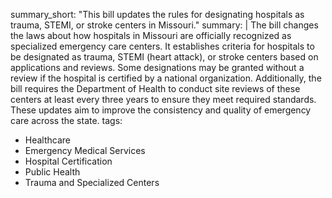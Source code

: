 summary_short: "This bill updates the rules for designating hospitals as trauma, STEMI, or stroke centers in Missouri."
summary: |
  The bill changes the laws about how hospitals in Missouri are officially recognized as specialized emergency care centers. It establishes criteria for hospitals to be designated as trauma, STEMI (heart attack), or stroke centers based on applications and reviews. Some designations may be granted without a review if the hospital is certified by a national organization. Additionally, the bill requires the Department of Health to conduct site reviews of these centers at least every three years to ensure they meet required standards. These updates aim to improve the consistency and quality of emergency care across the state.
tags:
  - Healthcare
  - Emergency Medical Services
  - Hospital Certification
  - Public Health
  - Trauma and Specialized Centers
